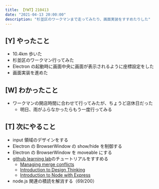 ```yaml
---
title: 【YWT】210413
date: "2021-04-13 20:00:00"
description: "杉並区のワークマンまで走ってみたり、画面実装をすすめたりした"
---
```


## [Y] やったこと

- 10.4km 歩いた
- 杉並区のワークマン行ってみた
- Electron の起動時に画面中央に画面が表示されるように座標設定をした
- 画面実装を進めた

## [W] わかったこと

- ワークマンの開店時間に合わせて行ってみたが、ちょうど店休日だった
  - 明日、雨がふらなかったらもう一度行ってみる

## [T] 次にやること

- input 領域のデザインをする
- Electron の BrowserWindow の show/hide を制御する
- Electron の BrowserWindow を moveable にする
- [github learning lab](https://lab.github.com/githubtraining)のチュートリアルをすすめる
  - [Managing merge conflicts](https://lab.github.com/githubtraining/managing-merge-conflicts)
  - [Introduction to Design Thinking](https://lab.github.com/githubtraining/introduction-to-design-thinking)
  - [Introduction to Node with Express](https://lab.github.com/everydeveloper/introduction-to-node-with-express)
- node.js 関連の積読を解消する（69/200）

<!-- https://twitter.com/camomile_cafe/status/1381926895369908226?s=20 -->

